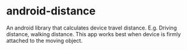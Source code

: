# android-distance
An android library that calculates device travel distance. E.g. Driving distance, walking distance. This app works best when device is firmly attached to the moving object.
